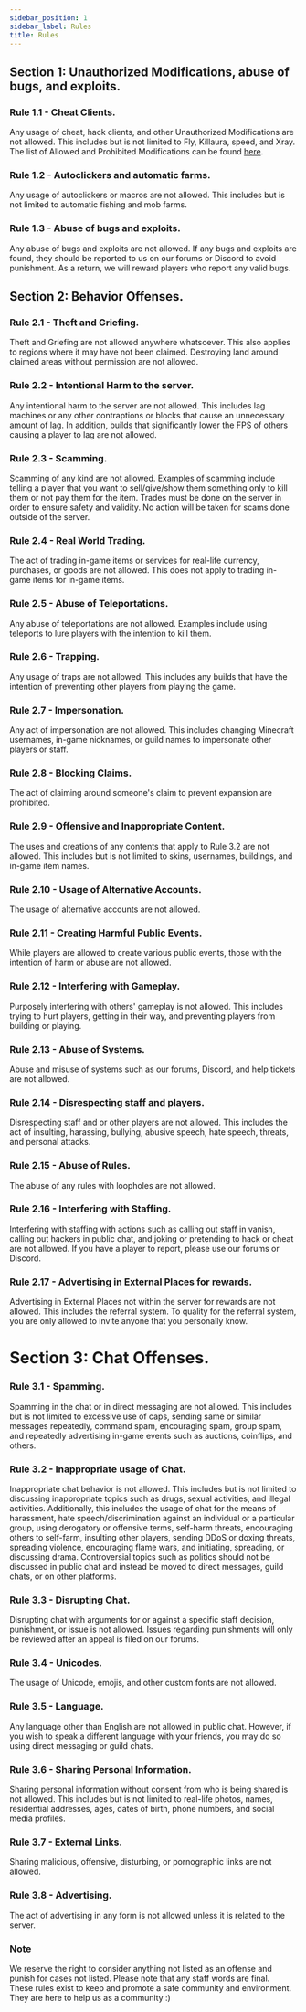 ```yaml
---
sidebar_position: 1
sidebar_label: Rules
title: Rules
---
```


## Section 1: Unauthorized Modifications, abuse of bugs, and exploits.

### Rule 1.1 - Cheat Clients.
Any usage of cheat, hack clients, and other Unauthorized Modifications are not allowed. This includes but is not limited to Fly, Killaura, speed, and Xray.
The list of Allowed and Prohibited Modifications can be found [here](modifications.md).

### Rule 1.2 - Autoclickers and automatic farms.
Any usage of autoclickers or macros are not allowed. This includes but is not limited to automatic fishing and mob farms.

### Rule 1.3 - Abuse of bugs and exploits.
Any abuse of bugs and exploits are not allowed. If any bugs and exploits are found, they should be reported to us on our forums or Discord to avoid punishment. As a return, we will reward players who report any valid bugs.

## Section 2: Behavior Offenses.

### Rule 2.1 - Theft and Griefing.
Theft and Griefing are not allowed anywhere whatsoever. This also applies to regions where it may have not been claimed. Destroying land around claimed areas without permission are not allowed.

### Rule 2.2 - Intentional Harm to the server.
Any intentional harm to the server are not allowed. This includes lag machines or any other contraptions or blocks that cause an unnecessary amount of lag. In addition, builds that significantly lower the FPS of others causing a player to lag are not allowed.

### Rule 2.3 - Scamming.
Scamming of any kind are not allowed. Examples of scamming include telling a player that you want to sell/give/show them something only to kill them or not pay them for the item. Trades must be done on the server in order to ensure safety and validity. No action will be taken for scams done outside of the server.

### Rule 2.4 - Real World Trading.
The act of trading in-game items or services for real-life currency, purchases, or goods are not allowed. This does not apply to trading in-game items for in-game items.

### Rule 2.5 - Abuse of Teleportations.
Any abuse of teleportations are not allowed. Examples include using teleports to lure players with the intention to kill them.

### Rule 2.6 - Trapping.
Any usage of traps are not allowed. This includes any builds that have the intention of preventing other players from playing the game.

### Rule 2.7 - Impersonation.
Any act of impersonation are not allowed. This includes changing Minecraft usernames, in-game nicknames, or guild names to impersonate other players or staff.

### Rule 2.8 - Blocking Claims.
The act of claiming around someone's claim to prevent expansion are prohibited.

### Rule 2.9 - Offensive and Inappropriate Content.
The uses and creations of any contents that apply to Rule 3.2 are not allowed. This includes but is not limited to skins, usernames, buildings, and in-game item names.

### Rule 2.10 - Usage of Alternative Accounts.
The usage of alternative accounts are not allowed.

### Rule 2.11 - Creating Harmful Public Events.
While players are allowed to create various public events, those with the intention of harm or abuse are not allowed.

### Rule 2.12 - Interfering with Gameplay.
Purposely interfering with others' gameplay is not allowed. This includes trying to hurt players, getting in their way, and preventing players from building or playing.

### Rule 2.13 - Abuse of Systems.
Abuse and misuse of systems such as our forums, Discord, and help tickets are not allowed.

### Rule 2.14 - Disrespecting staff and players.
Disrespecting staff and or other players are not allowed. This includes the act of insulting, harassing, bullying, abusive speech, hate speech, threats, and personal attacks.

### Rule 2.15 - Abuse of Rules.
The abuse of any rules with loopholes are not allowed.

### Rule 2.16 - Interfering with Staffing.
Interfering with staffing with actions such as calling out staff in vanish, calling out hackers in public chat, and joking or pretending to hack or cheat are not allowed.
If you have a player to report, please use our forums or Discord.

### Rule 2.17 - Advertising in External Places for rewards.
Advertising in External Places not within the server for rewards are not allowed. This includes the referral system. To quality for the referral system, you are only allowed to invite anyone that you personally know.

# Section 3: Chat Offenses.

### Rule 3.1 - Spamming.
Spamming in the chat or in direct messaging are not allowed. This includes but is not limited to excessive use of caps, sending same or similar messages repeatedly, command spam, encouraging spam, group spam, and repeatedly advertising in-game events such as auctions, coinflips, and others.

### Rule 3.2 - Inappropriate usage of Chat.
Inappropriate chat behavior is not allowed. This includes but is not limited to discussing inappropriate topics such as drugs, sexual activities, and illegal activities. Additionally, this includes the usage of chat for the means of harassment, hate speech/discrimination against an individual or a particular group, using derogatory or offensive terms, self-harm threats, encouraging others to self-farm, insulting other players, sending DDoS or doxing threats, spreading violence, encouraging flame wars, and initiating, spreading, or discussing drama. Controversial topics such as politics should not be discussed in public chat and instead be moved to direct messages, guild chats, or on other platforms.

### Rule 3.3 - Disrupting Chat.
Disrupting chat with arguments for or against a specific staff decision, punishment, or issue is not allowed. Issues regarding punishments will only be reviewed after an appeal is filed on our forums.

### Rule 3.4 - Unicodes.
The usage of Unicode, emojis, and other custom fonts are not allowed.

### Rule 3.5 - Language.
Any language other than English are not allowed in public chat. However, if you wish to speak a different language with your friends, you may do so using direct messaging or guild chats.

### Rule 3.6 - Sharing Personal Information.
Sharing personal information without consent from who is being shared is not allowed. This includes but is not limited to real-life photos, names, residential addresses, ages, dates of birth, phone numbers, and social media profiles.

### Rule 3.7 - External Links.
Sharing malicious, offensive, disturbing, or pornographic links are not allowed.

### Rule 3.8 - Advertising.
The act of advertising in any form is not allowed unless it is related to the server.

### Note
We reserve the right to consider anything not listed as an offense and punish for cases not listed. Please note that any staff words are final. <br />
These rules exist to keep and promote a safe community and environment. They are here to help us as a community :) <br />